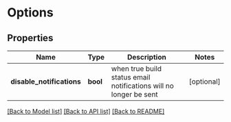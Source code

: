 # Options

## Properties
Name | Type | Description | Notes
------------ | ------------- | ------------- | -------------
**disable_notifications** | **bool** | when true build status email notifications will no longer be sent | [optional] 

[[Back to Model list]](../README.md#documentation-for-models) [[Back to API list]](../README.md#documentation-for-api-endpoints) [[Back to README]](../README.md)


